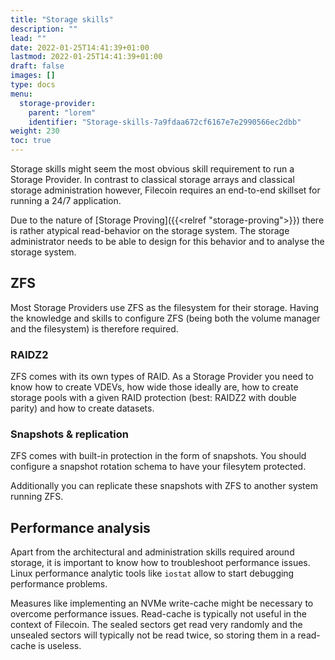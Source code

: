 ```yaml
---
title: "Storage skills"
description: ""
lead: ""
date: 2022-01-25T14:41:39+01:00
lastmod: 2022-01-25T14:41:39+01:00
draft: false
images: []
type: docs
menu:
  storage-provider:
    parent: "lorem"
    identifier: "Storage-skills-7a9fdaa672cf6167e7e2990566ec2dbb"
weight: 230
toc: true
---
```

Storage skills might seem the most obvious skill requirement to run a Storage Provider. In contrast to classical storage arrays and classical storage administration however, Filecoin requires an end-to-end skillset for running a 24/7 application.

Due to the nature of [Storage Proving]({{<relref "storage-proving">}}) there is rather atypical read-behavior on the storage system. The storage administrator needs to be able to design for this behavior and to analyse the storage system.

## ZFS
Most Storage Providers use ZFS as the filesystem for their storage. Having the knowledge and skills to configure ZFS (being both the volume manager and the filesystem) is therefore required.
### RAIDZ2
ZFS comes with its own types of RAID. As a Storage Provider you need to know how to create VDEVs, how wide those ideally are, how to create storage pools with a given RAID protection (best: RAIDZ2 with double parity) and how to create datasets.
### Snapshots & replication
ZFS comes with built-in protection in the form of snapshots. You should configure a snapshot rotation schema to have your filesytem protected.

Additionally you can replicate these snapshots with ZFS to another system running ZFS.

## Performance analysis
Apart from the architectural and administration skills required around storage, it is important to know how to troubleshoot performance issues. Linux performance analytic tools like `iostat` allow to start debugging performance problems. 

Measures like implementing an NVMe write-cache might be necessary to overcome performance issues. Read-cache is typically not useful in the context of Filecoin. The sealed sectors get read very randomly and the unsealed sectors will typically not be read twice, so storing them in a read-cache is useless.